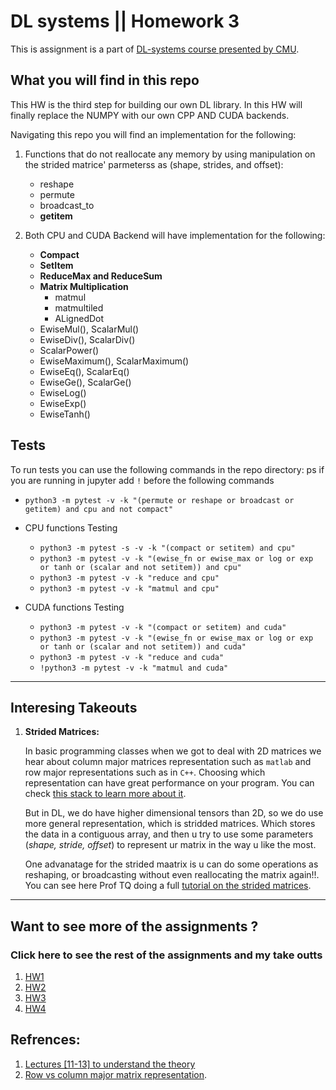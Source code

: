 # DL systems || Homework 3

This is assignment is a part of [DL-systems course presented by CMU](https://dlsyscourse.org/). 

## What you will find in this repo


This HW is the third step for building our own DL library. In this HW will finally replace the NUMPY with our own CPP AND CUDA backends. 


Navigating this repo you will find an implementation for the following: 
1.  Functions that do not reallocate any memory by using manipulation on the strided matrice' parmeterss as (shape, strides, and offset):
    * reshape
    * permute
    * broadcast_to
    * __getitem__

2. Both CPU and CUDA Backend will have implementation for the following:
    * **Compact**
    * **SetItem** 
    * **ReduceMax and ReduceSum**
    * **Matrix Multiplication**
        - matmul
        - matmultiled
        - ALignedDot
    * EwiseMul(), ScalarMul()
    * EwiseDiv(), ScalarDiv()
    * ScalarPower()
    * EwiseMaximum(), ScalarMaximum()
    * EwiseEq(), ScalarEq()
    * EwiseGe(), ScalarGe()
    * EwiseLog()
    * EwiseExp()
    * EwiseTanh()


## Tests
To run tests you can use the following commands in the repo directory: 
ps if you are running in jupyter add `!`  before the following commands

- `python3 -m pytest -v -k "(permute or reshape or broadcast or getitem) and cpu and not compact"`
- CPU  functions Testing
    - `python3 -m pytest -s -v -k "(compact or setitem) and cpu"`
    - `python3 -m pytest -v -k "(ewise_fn or ewise_max or log or exp or tanh or (scalar and not setitem)) and cpu"`
    - `python3 -m pytest -v -k "reduce and cpu"`
    - `python3 -m pytest -v -k "matmul and cpu"`

- CUDA functions Testing
    - `python3 -m pytest -v -k "(compact or setitem) and cuda"`
    - `python3 -m pytest -v -k "(ewise_fn or ewise_max or log or exp or tanh or (scalar and not setitem)) and cuda"`
    - `python3 -m pytest -v -k "reduce and cuda"`
    - `!python3 -m pytest -v -k "matmul and cuda"`



---
## Interesing Takeouts
1. **Strided Matrices:**

    In basic programming classes when we got to deal with 2D matrices we hear about column major matrices representation such as `matlab`      and row major representations such as in `C++`. Choosing which representation can have great performance on your program. You can check [this stack to learn more about it](https://scicomp.stackexchange.com/questions/4796/row-major-versus-column-major-layout-of-matrices). 

    But in DL, we do have higher dimensional tensors than 2D, so we do use more general representation, which is stridded matrices. Which stores the data in a contiguous array, and then u try to use some parameters (*shape, stride, offset*) to represent ur matrix in the way u like the most. 

    One advanatage for the strided maatrix is u can do some operations as reshaping, or broadcasting without even reallocating the matrix again!!. You can see here Prof TQ doing a full [tutorial on the strided matrices](https://www.youtube.com/watch?v=XdhUZRXA7fg). 
    
--- 

## Want to see more of the assignments ? 
### Click here to see the rest of the assignments and my take outts
1. [HW1](https://github.com/ahmedtarek1325/dlsys_hw1)
2. [HW2](https://github.com/ahmedtarek1325/dlsys_hw2)
3. [HW3](https://github.com/ahmedtarek1325/dlsys_hw3)
4. [HW4](https://github.com/ahmedtarek1325/dlsys_hw4)

## Refrences: 
1. [Lectures [11-13] to understand the theory](https://dlsyscourse.org/lectures/)
2. [Row vs column major matrix representation](https://scicomp.stackexchange.com/questions/4796/row-major-versus-column-major-layout-of-matrices). 


